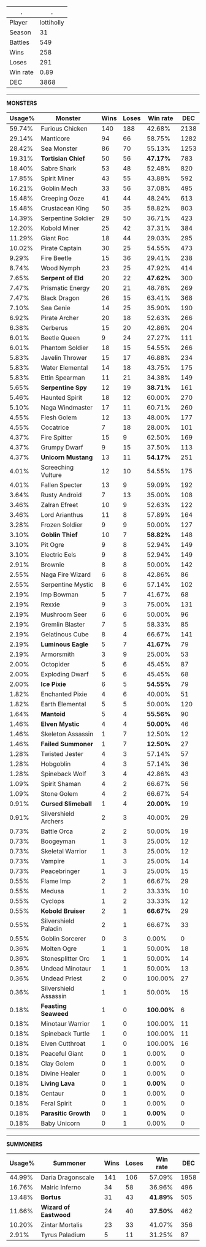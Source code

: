 .|.
|-|-
Player|lottiholly
Season|31
Battles|549
Wins|258
Loses|291
Win rate|0.89
DEC|3868

---
**MONSTERS**

Usage%|Monster|Wins|Loses|Win rate|DEC|
-|-|-|-|-|-|
59.74%|Furious Chicken|140|188|42.68%|2138|
29.14%|Manticore|94|66|58.75%|1282|
28.42%|Sea Monster|86|70|55.13%|1253|
19.31%|**Tortisian Chief**|50|56|**47.17%**|783|
18.40%|Sabre Shark|53|48|52.48%|820|
17.85%|Spirit Miner|43|55|43.88%|592|
16.21%|Goblin Mech|33|56|37.08%|495|
15.48%|Creeping Ooze|41|44|48.24%|613|
15.48%|Crustacean King|50|35|58.82%|803|
14.39%|Serpentine Soldier|29|50|36.71%|423|
12.20%|Kobold Miner|25|42|37.31%|384|
11.29%|Giant Roc|18|44|29.03%|295|
10.02%|Pirate Captain|30|25|54.55%|473|
9.29%|Fire Beetle|15|36|29.41%|238|
8.74%|Wood Nymph|23|25|47.92%|414|
7.65%|**Serpent of Eld**|20|22|**47.62%**|300|
7.47%|Prismatic Energy|20|21|48.78%|269|
7.47%|Black Dragon|26|15|63.41%|368|
7.10%|Sea Genie|14|25|35.90%|190|
6.92%|Pirate Archer|20|18|52.63%|266|
6.38%|Cerberus|15|20|42.86%|204|
6.01%|Beetle Queen|9|24|27.27%|111|
6.01%|Phantom Soldier|18|15|54.55%|266|
5.83%|Javelin Thrower|15|17|46.88%|234|
5.83%|Water Elemental|14|18|43.75%|175|
5.83%|Ettin Spearman|11|21|34.38%|149|
5.65%|**Serpentine Spy**|12|19|**38.71%**|161|
5.46%|Haunted Spirit|18|12|60.00%|270|
5.10%|Naga Windmaster|17|11|60.71%|260|
4.55%|Flesh Golem|12|13|48.00%|177|
4.55%|Cocatrice|7|18|28.00%|101|
4.37%|Fire Spitter|15|9|62.50%|169|
4.37%|Grumpy Dwarf|9|15|37.50%|113|
4.37%|**Unicorn Mustang**|13|11|**54.17%**|251|
4.01%|Screeching Vulture|12|10|54.55%|175|
4.01%|Fallen Specter|13|9|59.09%|192|
3.64%|Rusty Android|7|13|35.00%|108|
3.46%|Zalran Efreet|10|9|52.63%|122|
3.46%|Lord Arianthus|11|8|57.89%|164|
3.28%|Frozen Soldier|9|9|50.00%|127|
3.10%|**Goblin Thief**|10|7|**58.82%**|148|
3.10%|Pit Ogre|9|8|52.94%|149|
3.10%|Electric Eels|9|8|52.94%|149|
2.91%|Brownie|8|8|50.00%|142|
2.55%|Naga Fire Wizard|6|8|42.86%|86|
2.55%|Serpentine Mystic|8|6|57.14%|102|
2.19%|Imp Bowman|5|7|41.67%|68|
2.19%|Rexxie|9|3|75.00%|131|
2.19%|Mushroom Seer|6|6|50.00%|96|
2.19%|Gremlin Blaster|7|5|58.33%|85|
2.19%|Gelatinous Cube|8|4|66.67%|141|
2.19%|**Luminous Eagle**|5|7|**41.67%**|79|
2.19%|Armorsmith|3|9|25.00%|53|
2.00%|Octopider|5|6|45.45%|87|
2.00%|Exploding Dwarf|5|6|45.45%|68|
2.00%|**Ice Pixie**|6|5|**54.55%**|79|
1.82%|Enchanted Pixie|4|6|40.00%|51|
1.82%|Earth Elemental|5|5|50.00%|120|
1.64%|**Mantoid**|5|4|**55.56%**|90|
1.46%|**Elven Mystic**|4|4|**50.00%**|46|
1.46%|Skeleton Assassin|1|7|12.50%|12|
1.46%|**Failed Summoner**|1|7|**12.50%**|27|
1.28%|Twisted Jester|4|3|57.14%|57|
1.28%|Hobgoblin|4|3|57.14%|36|
1.28%|Spineback Wolf|3|4|42.86%|43|
1.09%|Spirit Shaman|4|2|66.67%|56|
1.09%|Stone Golem|4|2|66.67%|54|
0.91%|**Cursed Slimeball**|1|4|**20.00%**|19|
0.91%|Silvershield Archers|2|3|40.00%|29|
0.73%|Battle Orca|2|2|50.00%|19|
0.73%|Boogeyman|1|3|25.00%|12|
0.73%|Skeletal Warrior|1|3|25.00%|12|
0.73%|Vampire|1|3|25.00%|14|
0.73%|Peacebringer|1|3|25.00%|15|
0.55%|Flame Imp|2|1|66.67%|29|
0.55%|Medusa|1|2|33.33%|10|
0.55%|Cyclops|1|2|33.33%|12|
0.55%|**Kobold Bruiser**|2|1|**66.67%**|29|
0.55%|Silvershield Paladin|2|1|66.67%|33|
0.55%|Goblin Sorcerer|0|3|0.00%|0|
0.36%|Molten Ogre|1|1|50.00%|18|
0.36%|Stonesplitter Orc|1|1|50.00%|14|
0.36%|Undead Minotaur|1|1|50.00%|13|
0.36%|Undead Priest|2|0|100.00%|27|
0.36%|Silvershield Assassin|1|1|50.00%|15|
0.18%|**Feasting Seaweed**|1|0|**100.00%**|6|
0.18%|Minotaur Warrior|1|0|100.00%|11|
0.18%|Spineback Turtle|1|0|100.00%|11|
0.18%|Elven Cutthroat|1|0|100.00%|16|
0.18%|Peaceful Giant|0|1|0.00%|0|
0.18%|Clay Golem|0|1|0.00%|0|
0.18%|Divine Healer|0|1|0.00%|0|
0.18%|**Living Lava**|0|1|**0.00%**|0|
0.18%|Centaur|0|1|0.00%|0|
0.18%|Feral Spirit|0|1|0.00%|0|
0.18%|**Parasitic Growth**|0|1|**0.00%**|0|
0.18%|Baby Unicorn|0|1|0.00%|0|

---
**SUMMONERS**

Usage%|Summoner|Wins|Loses|Win rate|DEC|
-|-|-|-|-|-|
44.99%|Daria Dragonscale|141|106|57.09%|1958|
16.76%|Malric Inferno|34|58|36.96%|496|
13.48%|**Bortus**|31|43|**41.89%**|505|
11.66%|**Wizard of Eastwood**|24|40|**37.50%**|462|
10.20%|Zintar Mortalis|23|33|41.07%|356|
2.91%|Tyrus Paladium|5|11|31.25%|87|

